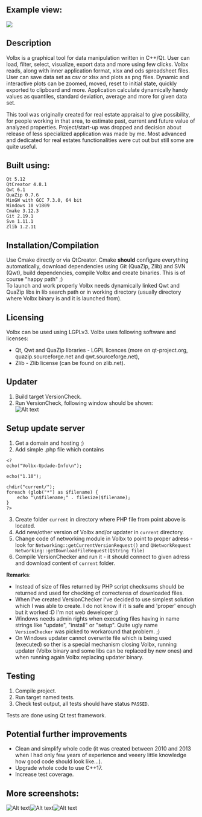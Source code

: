 ## Example view:
![](Screenshot1.jpg?raw=true "")

## Description
Volbx is a graphical tool for data manipulation written in C++/Qt. User can load, filter, select, visualize, export data and more using few clicks. Volbx reads, along with inner application format, xlsx and ods spreadsheet files. User can save data set as csv or xlsx and plots as png files. Dynamic and interactive plots can be zoomed, moved, reset to initial state, quickly exported to clipboard and more. Application calculate dynamically handy values as quantiles, standard deviation, average and more for given data set.

This tool was originally created for real estate appraisal to give possibility, for people working in that area, to estimate past, current and future value of analyzed properties. Project/start-up was dropped and decision about release of less specialized application was made by me. Most advanced and dedicated for real estates functionalities were cut out but still some are quite useful.

## Built using:
    Qt 5.12
    QtCreator 4.8.1
    Qwt 6.1
    QuaZip 0.7.6
    MinGW with GCC 7.3.0, 64 bit
    Windows 10 v1809
    Cmake 3.12.3
    Git 2.19.1
    Svn 1.11.1
    Zlib 1.2.11

## Installation/Compilation
Use Cmake directly or via QtCreator. Cmake **should** configure everything automatically, download dependencies using Git (QuaZip, Zlib) and SVN (Qwt), build dependencies, compile Volbx and create binaries. This is of course "happy path" ;)    
To launch and work properly Volbx needs dynamically linked Qwt and QuaZip libs in lib search path or in working directory (usually directory where Volbx binary is and it is launched from).

## Licensing
Volbx can be used using LGPLv3. 
Volbx uses following software and licenses:    
* Qt, Qwt and QuaZip libraries - LGPL licences (more on qt-project.org, quazip.sourceforge.net and qwt.sourceforge.net),    
* Zlib - Zlib license (can be found on zlib.net).

## Updater
1) Build target VersionCheck.
2) Run VersionCheck, following window should be shown:    
![Alt text](updater.jpg?raw=true "")

## Setup update server
1) Get a domain and hosting ;)
2) Add simple .php file which contains
```
<?
echo("Volbx-Updade-Info\n");

echo("1.10");

chdir("current/");
foreach (glob("*") as $filename) {
    echo "\n$filename;" . filesize($filename);
}
?>
```
3) Create folder `current` in directory where PHP file from point above is located.
4) Add new/other version of Volbx and/or updater in `current` directory.
5) Change code of networking module in Volbx to point to proper adress - look for `Networking::getCurrentVersionRequest()` and `QNetworkRequest Networking::getDownloadFileRequest(QString file)`
6) Compile VersionChecker and run it - it should connect to given adress and download content of `current` folder.

**Remarks**:   
- Instead of size of files returned by PHP script checksums should be returned and used for checking of correctenss of downloaded files.   
- When I've created VersionChecker I've decided to use simplest solution which I was able to create. I do not know if it is safe and 'proper' enough but it worked :D I'm not web deweloper ;)   
- Windows needs admin rights when executing files having in name strings like "update", "install" or "setup". Quite ugly name `VersionChecker` was picked to workaround that problem. ;)   
- On Windows updater cannot overwrite file which is being used (executed) so ther is a special mechanism closing Volbx, running updater (Volbx binary and some libs can be replaced by new ones) and when running again Volbx replacing updater binary.

## Testing
1) Compile project.
2) Run target named tests.
3) Check test output, all tests should have status `PASSED`.    

Tests are done using Qt test framework.

## Potential further improvements
* Clean and simplify whole code (it was created between 2010 and 2013 when I had only few years of experience and veeery little knowledge how good code should look like...).
* Upgrade whole code to use C++17.
* Increase test coverage.

## More screenshots:
![Alt text](Screenshot2.jpg?raw=true "")![Alt text](Screenshot3.jpg?raw=true "")![Alt text](Screenshot4.jpg?raw=true "")
